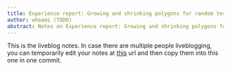 ```yaml
---
title: Experience report: Growing and shrinking polygons for random testing of computational geometry algorithms
author: whoami (TODO)
abstract: Notes on Experience report: Growing and shrinking polygons for random testing of computational geometry algorithms
---
```


This is the liveblog notes.  In case there are multiple
people liveblogging, you can temporarily edit your notes
at [this](experience-report--g/template.md) url and then copy them into this one in one
commit.
